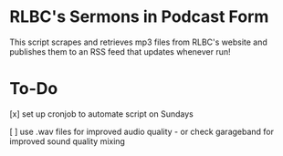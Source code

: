 # RLBC's Sermons in Podcast Form

This script scrapes and retrieves mp3 files from RLBC's website and publishes them to an RSS feed that updates whenever run!

# To-Do

[x] set up cronjob to automate script on Sundays

[ ] use .wav files for improved audio quality
    - or check garageband for improved sound quality mixing

